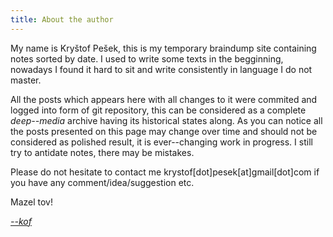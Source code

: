 ```yaml
---
title: About the author
---
```


My name is Kryštof Pešek, this is my temporary braindump site containing notes sorted by date. I used to write some texts in the begginning, nowadays I found it hard to sit and write consistently in language I do not master.

All the posts which appears here with all changes to it were commited and logged into form of git repository, this can be considered as a complete _deep--media_ archive having its historical states along. As you can notice all the posts presented on this page may change over time and should not be considered as polished result, it is ever--changing work in progress. I still try to antidate notes, there may be mistakes.


Please do not hesitate to contact me krystof[dot]pesek[at]gmail[dot]com if you have any comment/idea/suggestion etc.

Mazel tov!

[_--kof_](https://github.com/k0f)
